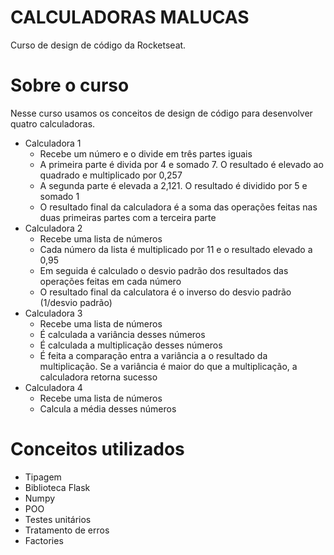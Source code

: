 # CALCULADORAS MALUCAS

Curso de design de código da Rocketseat. 

# Sobre o curso

Nesse curso usamos os conceitos de design de código para desenvolver quatro calculadoras.

- Calculadora 1
  - Recebe um número e o divide em três partes iguais
  - A primeira parte é divida por 4 e somado 7. O resultado é elevado ao quadrado e multiplicado por 0,257
  - A segunda parte é elevada a 2,121. O resultado é dividido por 5 e somado 1
  - O resultado final da calculadora é a soma das operações feitas nas duas primeiras partes com a terceira parte
- Calculadora 2
  - Recebe uma lista de números
  - Cada número da lista é multiplicado por 11 e o resultado elevado a 0,95
  - Em seguida é calculado o desvio padrão dos resultados das operações feitas em cada número
  - O resultado final da calculatora é o inverso do desvio padrão (1/desvio padrão)
- Calculadora 3
  - Recebe uma lista de números
  - É calculada a variância desses números
  - É calculada a multiplicação desses números
  - É feita a comparação entra a variância a o resultado da multiplicação. Se a variância é maior do que a multiplicação, a calculadora retorna sucesso
- Calculadora 4
  - Recebe uma lista de números
  - Calcula a média desses números

# Conceitos utilizados

- Tipagem
- Biblioteca Flask
- Numpy
- POO
- Testes unitários
- Tratamento de erros
- Factories